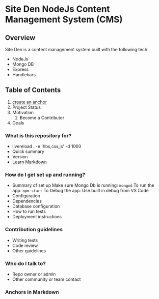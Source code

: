 # Site Den NodeJs Content Management System (CMS) #

## Overview ##
Site Den is a content management system built with the following tech:
* NodeJs
* Mongo DB
* Express
* Handlebars

## Table of Contents ##
1. [create an anchor](#anchors-in-markdown)
1. Project Status
1. Motivation
    1. Become a Contributor
1. Goals




### What is this repository for? ###

* livereload . -e 'hbs,css,js' -d 1000
* Quick summary
* Version
* [Learn Markdown](https://bitbucket.org/tutorials/markdowndemo)

### How do I get set up and running? ###

* Summary of set up
Make sure Mongo Db is running: `mongod`
To run the app:
`npm start`
To Debug the app:
Use built in debug from VS Code
* Configuration
* Dependencies
* Database configuration
* How to run tests
* Deployment instructions

### Contribution guidelines ###

* Writing tests
* Code review
* Other guidelines

### Who do I talk to? ###

* Repo owner or admin
* Other community or team contact

### Anchors in Markdown ###